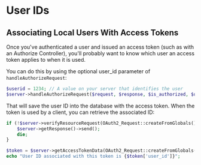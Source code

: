 # User IDs

Associating Local Users With Access Tokens
------------------------------------------

Once you've authenticated a user and issued an access token (such as with an Authorize Controller),
you'll probably want to know which user an access token applies to when it is used.

You can do this by using the optional user_id parameter of `handleAuthorizeRequest`:

```php
$userid = 1234; // A value on your server that identifies the user
$server->handleAuthorizeRequest($request, $response, $is_authorized, $userid);
```

That will save the user ID into the database with the access token. When the token is used by a client, you
can retrieve the associated ID:

```php
if (!$server->verifyResourceRequest(OAuth2_Request::createFromGlobals())) {
    $server->getResponse()->send();
    die;
}

$token = $server->getAccessTokenData(OAuth2_Request::createFromGlobals());
echo "User ID associated with this token is {$token['user_id']}";
```

